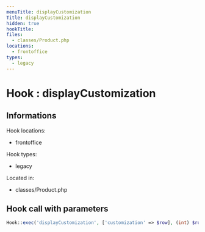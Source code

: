 ```yaml
---
menuTitle: displayCustomization
Title: displayCustomization
hidden: true
hookTitle: 
files:
  - classes/Product.php
locations:
  - frontoffice
types:
  - legacy
---
```


# Hook : displayCustomization

## Informations

Hook locations: 
  - frontoffice

Hook types: 
  - legacy

Located in: 
  - classes/Product.php

## Hook call with parameters

```php
Hook::exec('displayCustomization', ['customization' => $row], (int) $row['id_module']);
```